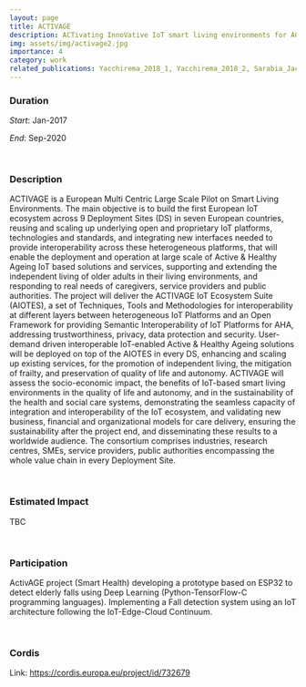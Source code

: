 ```yaml
---
layout: page
title: ACTIVAGE 
description: ACTivating InnoVative IoT smart living environments for AGEing well
img: assets/img/activage2.jpg
importance: 4
category: work
related_publications: Yacchirema_2018_1, Yacchirema_2018_2, Sarabia_Jacome_2019, Sarabia_J_come_2020
---
```


### Duration

*Start*: Jan-2017


*End*: Sep-2020 

&nbsp;

### Description
ACTIVAGE is a European Multi Centric Large Scale Pilot on Smart Living Environments. The main objective is to build the first European IoT ecosystem across 9 Deployment Sites (DS) in seven European countries, reusing and scaling up underlying open and proprietary IoT platforms, technologies and standards, and integrating new interfaces needed to provide interoperability across these heterogeneous platforms, that will enable the deployment and operation at large scale of Active & Healthy Ageing IoT based solutions and services, supporting and extending the independent living of older adults in their living environments, and responding to real needs of caregivers, service providers and public authorities. The project will deliver the ACTIVAGE IoT Ecosystem Suite (AIOTES), a set of Techniques, Tools and Methodologies for interoperability at different layers between heterogeneous IoT Platforms and an Open Framework for providing Semantic Interoperability of IoT Platforms for AHA, addressing trustworthiness, privacy, data protection and security. User-demand driven interoperable IoT-enabled Active & Healthy Ageing solutions will be deployed on top of the AIOTES in every DS, enhancing and scaling up existing services, for the promotion of independent living, the mitigation of frailty, and preservation of quality of life and autonomy. ACTIVAGE will assess the socio-economic impact, the benefits of IoT-based smart living environments in the quality of life and autonomy, and in the sustainability of the health and social care systems, demonstrating the seamless capacity of integration and interoperability of the IoT ecosystem, and validating new business, financial and organizational models for care delivery, ensuring the sustainability after the project end, and disseminating these results to a worldwide audience. The consortium comprises industries, research centres, SMEs, service providers, public authorities encompassing the whole value chain in every Deployment Site.



&nbsp;


### Estimated Impact
TBC


&nbsp;

### Participation
ActivAGE project (Smart Health) developing a prototype based on ESP32 to detect elderly falls using Deep Learning (Python-TensorFlow-C programming languages). Implementing a Fall detection system using an IoT architecture following the IoT-Edge-Cloud Continuum.



&nbsp;

### Cordis
Link: https://cordis.europa.eu/project/id/732679

&nbsp;



